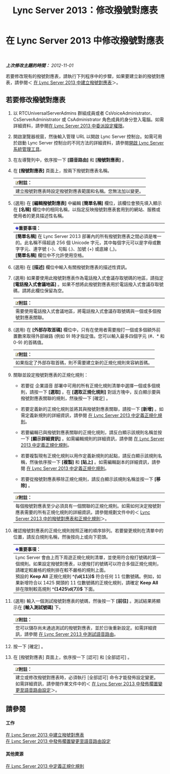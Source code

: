 ﻿---
title: Lync Server 2013：修改撥號對應表
TOCTitle: 修改撥號對應表
ms:assetid: a91f02df-cf60-40cf-82fe-e0342c118b91
ms:mtpsurl: https://technet.microsoft.com/zh-tw/library/Gg412797(v=OCS.15)
ms:contentKeyID: 49291939
ms.date: 08/24/2015
mtps_version: v=OCS.15
ms.translationtype: HT
---

# 在 Lync Server 2013 中修改撥號對應表

 

_**上次修改主題的時間：** 2012-11-01_

若要修改現有的撥號對應表，請執行下列程序中的步驟，如果要建立新的撥號對應表，請參閱＜ [在 Lync Server 2013 中建立撥號對應表](lync-server-2013-create-a-dial-plan.md)＞。

## 若要修改撥號對應表

1.  以 RTCUniversalServerAdmins 群組成員或者 CsVoiceAdministrator、CsServerAdministrator 或 CsAdministrator 角色成員的身分登入電腦。如需詳細資料，請參閱[在 Lync Server 2013 中委派設定權限](lync-server-2013-delegate-setup-permissions.md)。

2.  開啟瀏覽器視窗，然後輸入管理 URL 以開啟 Lync Server 控制台。如需可用於啟動 Lync Server 控制台的不同方法的詳細資料，請參閱[開啟 Lync Server 系統管理工具](lync-server-2013-open-lync-server-administrative-tools.md)。

3.  在左導覽列中，依序按一下 **\[語音路由\]** 和 **\[撥號對應表\]** 。

4.  在 **\[撥號對應表\]** 頁面上，按兩下撥號對應表名稱。
    
    <table>
    <thead>
    <tr class="header">
    <th><img src="images/Gg398811.note(OCS.15).gif" title="note" alt="note" />附註：</th>
    </tr>
    </thead>
    <tbody>
    <tr class="odd">
    <td>建立撥號對應表時設定撥號對應表範圍和名稱。您無法加以變更。</td>
    </tr>
    </tbody>
    </table>


5.  (選用) 在 **\[編輯撥號對應表\]** 中編輯 **\[簡單名稱\]** 欄位，該欄位會預先填入顯示在 **\[名稱\]** 欄位中的相同名稱，以指定反映撥號對應表套用到的網站、服務或使用者的更具描述性名稱。
    
    <table>
    <thead>
    <tr class="header">
    <th><img src="images/Gg412908.important(OCS.15).gif" title="important" alt="important" />重要事項：</th>
    </tr>
    </thead>
    <tbody>
    <tr class="odd">
    <td><strong>[簡單名稱]</strong> 在 Lync Server 2013 部署內的所有撥號對應表之間必須是唯一的。此名稱不得超過 256 個 Unicode 字元，其中每個字元可以是字母或數字字元、連字號 (-)、句點 (.)、加號 (+) 或底線 (_)。<br />
    <strong>[簡單名稱]</strong> 欄位中不允許使用空格。</td>
    </tr>
    </tbody>
    </table>


6.  (選用) 在 **\[描述\]** 欄位中輸入有關撥號對應表的描述性資訊。

7.  (選用) 如果要使用此撥號對應表作為電話撥入式會議存取號碼的地區，請指定 **\[電話撥入式會議地區\]** 。如果不想將此撥號對應表用於電話撥入式會議存取號碼，請將此欄位保留為空。
    
    <table>
    <thead>
    <tr class="header">
    <th><img src="images/Gg398811.note(OCS.15).gif" title="note" alt="note" />附註：</th>
    </tr>
    </thead>
    <tbody>
    <tr class="odd">
    <td>需要使用電話撥入式會議地區，將電話撥入式會議存取號碼與一個或多個撥號對應表關聯。</td>
    </tr>
    </tbody>
    </table>


8.  (選用) 在 **\[外部存取首碼\]** 欄位中，只有在使用者需要撥打一個或多個額外前置數來取得外部線路 (例如 9) 時才指定值。您可以輸入最多四個字元 (\#、\* 和 0-9) 的首碼值。
    
    <table>
    <thead>
    <tr class="header">
    <th><img src="images/Gg398811.note(OCS.15).gif" title="note" alt="note" />附註：</th>
    </tr>
    </thead>
    <tbody>
    <tr class="odd">
    <td>如果指定了外部存取首碼，則不需要建立新的正規化規則來容納首碼。</td>
    </tr>
    </tbody>
    </table>


9.  關聯並設定撥號對應表的正規化規則：
    
      - 若要從 企業語音 部署中可用的所有正規化規則清單中選擇一個或多個規則，請按一下 **\[選取\]** 。在 **\[選取正規化規則\]** 對話方塊中，反白顯示要與撥號對應表關聯的規則，然後按一下 \[確定\] 。
    
      - 若要定義新的正規化規則並將其與撥號對應表關聯，請按一下 **\[新增\]** 。如需定義新規則的詳細資訊，請參閱 [在 Lync Server 2013 中定義正規化規則](lync-server-2013-defining-normalization-rules.md)。
    
      - 若要編輯已與撥號對應表關聯的正規化規則，請反白顯示該規則名稱並按一下 **\[顯示詳細資訊\]** 。如需編輯規則的詳細資訊，請參閱 [在 Lync Server 2013 中定義正規化規則](lync-server-2013-defining-normalization-rules.md)。
    
      - 若要複製現有正規化規則以用作定義新規則的起點，請反白顯示該規則名稱，然後依序按一下 **\[複製\]** 和 **\[貼上\]** 。如需編輯副本的詳細資訊，請參閱 [在 Lync Server 2013 中定義正規化規則](lync-server-2013-defining-normalization-rules.md)。
    
      - 若要從撥號對應表移除正規化規則，請反白顯示該規則名稱並按一下 **\[移除\]** 。
    
    <table>
    <thead>
    <tr class="header">
    <th><img src="images/Gg398811.note(OCS.15).gif" title="note" alt="note" />附註：</th>
    </tr>
    </thead>
    <tbody>
    <tr class="odd">
    <td>每個撥號對應表至少必須具有一個關聯的正規化規則。如需如何決定撥號對應表需要的所有正規化規則的詳細資訊，請參閱規劃文件中的＜ <a href="lync-server-2013-dial-plans-and-normalization-rules.md">Lync Server 2013 中的撥號對應表和正規化規則</a>＞。</td>
    </tr>
    </tbody>
    </table>


10. 確認撥號對應表的正規化規則按照正確的順序排列。若要變更規則在清單中的位置，請反白規則名稱，然後按向上或向下箭頭。
    
    <table>
    <thead>
    <tr class="header">
    <th><img src="images/Gg412908.important(OCS.15).gif" title="important" alt="important" />重要事項：</th>
    </tr>
    </thead>
    <tbody>
    <tr class="odd">
    <td>Lync Server 會由上而下周遊正規化規則清單，並使用符合撥打號碼的第一個規則。如果設定撥號對應表，以便撥打的號碼可以符合多個正規化規則，請確定較嚴格的規則排在較不嚴格的規則上面。<br />
    預設的 <strong>Keep All</strong> 正規化規則 <strong>^(\d{11})$</strong> 符合任何 11 位數號碼。例如，如果新增符合以 1425 開頭的 11 位數號碼的正規化規則，請確定 <strong>Keep All</strong> 排在限制較高規則 <strong>^(1425\d{7})$</strong> 下面。</td>
    </tr>
    </tbody>
    </table>


11. (選用) 輸入一個測試撥號對應表的號碼，然後按一下 **\[前往\]** 。測試結果將顯示在 **\[輸入測試號碼\]** 下。
    
    <table>
    <thead>
    <tr class="header">
    <th><img src="images/Gg398811.note(OCS.15).gif" title="note" alt="note" />附註：</th>
    </tr>
    </thead>
    <tbody>
    <tr class="odd">
    <td>您可以儲存尚未通過測試的撥號對應表，並於日後重新設定。如需詳細資訊，請參閱 <a href="lync-server-2013-test-voice-routing.md">在 Lync Server 2013 中測試語音路由</a>。</td>
    </tr>
    </tbody>
    </table>


12. 按一下 \[確定\] 。

13. 在 \[撥號對應表\] 頁面上，依序按一下 \[認可\] 和 \[全部認可\] 。
    
    <table>
    <thead>
    <tr class="header">
    <th><img src="images/Gg398811.note(OCS.15).gif" title="note" alt="note" />附註：</th>
    </tr>
    </thead>
    <tbody>
    <tr class="odd">
    <td>建立或修改撥號對應表時，必須執行 [全部認可] 命令才能發佈設定變更。如需詳細資訊，請參閱作業文件中的＜ <a href="lync-server-2013-publish-pending-changes-to-the-voice-routing-configuration.md">在 Lync Server 2013 中發佈擱置變更至語音路由設定</a>＞。</td>
    </tr>
    </tbody>
    </table>


## 請參閱

#### 工作

[在 Lync Server 2013 中建立撥號對應表](lync-server-2013-create-a-dial-plan.md)  
[在 Lync Server 2013 中發佈擱置變更至語音路由設定](lync-server-2013-publish-pending-changes-to-the-voice-routing-configuration.md)  

#### 其他資源

[在 Lync Server 2013 中定義正規化規則](lync-server-2013-defining-normalization-rules.md)

